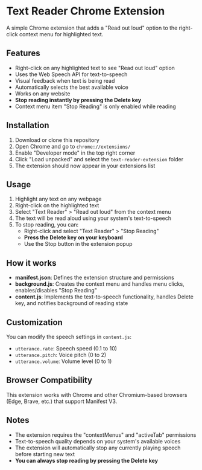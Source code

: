 # Text Reader Chrome Extension

A simple Chrome extension that adds a "Read out loud" option to the right-click context menu for highlighted text.

## Features

- Right-click on any highlighted text to see "Read out loud" option
- Uses the Web Speech API for text-to-speech
- Visual feedback when text is being read
- Automatically selects the best available voice
- Works on any website
- **Stop reading instantly by pressing the Delete key**
- Context menu item "Stop Reading" is only enabled while reading

## Installation

1. Download or clone this repository
2. Open Chrome and go to `chrome://extensions/`
3. Enable "Developer mode" in the top right corner
4. Click "Load unpacked" and select the `text-reader-extension` folder
5. The extension should now appear in your extensions list

## Usage

1. Highlight any text on any webpage
2. Right-click on the highlighted text
3. Select "Text Reader" > "Read out loud" from the context menu
4. The text will be read aloud using your system's text-to-speech
5. To stop reading, you can:
    - Right-click and select "Text Reader" > "Stop Reading"
    - **Press the Delete key on your keyboard**
    - Use the Stop button in the extension popup

## How it works

- **manifest.json**: Defines the extension structure and permissions
- **background.js**: Creates the context menu and handles menu clicks, enables/disables "Stop Reading"
- **content.js**: Implements the text-to-speech functionality, handles Delete key, and notifies background of reading state

## Customization

You can modify the speech settings in `content.js`:
- `utterance.rate`: Speech speed (0.1 to 10)
- `utterance.pitch`: Voice pitch (0 to 2)
- `utterance.volume`: Volume level (0 to 1)

## Browser Compatibility

This extension works with Chrome and other Chromium-based browsers (Edge, Brave, etc.) that support Manifest V3.

## Notes

- The extension requires the "contextMenus" and "activeTab" permissions
- Text-to-speech quality depends on your system's available voices
- The extension will automatically stop any currently playing speech before starting new text
- **You can always stop reading by pressing the Delete key** 